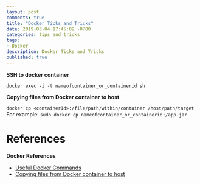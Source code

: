 ```yaml
---
layout: post
comments: true
title: "Docker Ticks and Tricks"
date: 2019-03-04 17:45:09 -0700
categories: tips and tricks
tags: 
- Docker
description: Docker Ticks and Tricks
published: true
---
```


**SSH to docker container**

`docker exec -i -t nameofcontainer_or_containerid sh`

**Copying files from Docker container to host**

`docker cp <containerId>:/file/path/within/container /host/path/target`
For example: 
`sudo docker cp nameofcontainer_or_containerid:/app.jar .`


# References

**Docker References**
- [Useful Docker Commands](https://blog.csainty.com/2016/07/useful-docker-commands.html)
- [Copying files from Docker container to host](https://stackoverflow.com/questions/22049212/copying-files-from-docker-container-to-host)